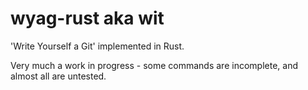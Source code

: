 # wyag-rust aka wit
'Write Yourself a Git' implemented in Rust.

Very much a work in progress - some commands are incomplete, and almost all are untested.
